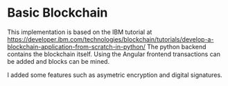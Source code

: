 # Basic Blockchain
This implementation is based on the IBM tutorial at https://developer.ibm.com/technologies/blockchain/tutorials/develop-a-blockchain-application-from-scratch-in-python/
The python backend contains the blockchain itself. Using the Angular frontend transactions can be added and blocks can be mined.

I added some features such as asymetric encryption and digital signatures.

